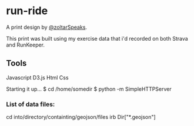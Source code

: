 # run-ride
A print design by [@zoltarSpeaks]("http://twitter.com/zoltarSpeaks").

This print was built using my exercise data that i'd recorded on both Strava and RunKeeper.

## Tools
Javascript
D3.js
Html
Css

Starting it up…
$ cd /home/somedir
$ python -m SimpleHTTPServer



### List of data files:
cd into/directory/containting/geojson/files
irb
Dir["*.geojson"]